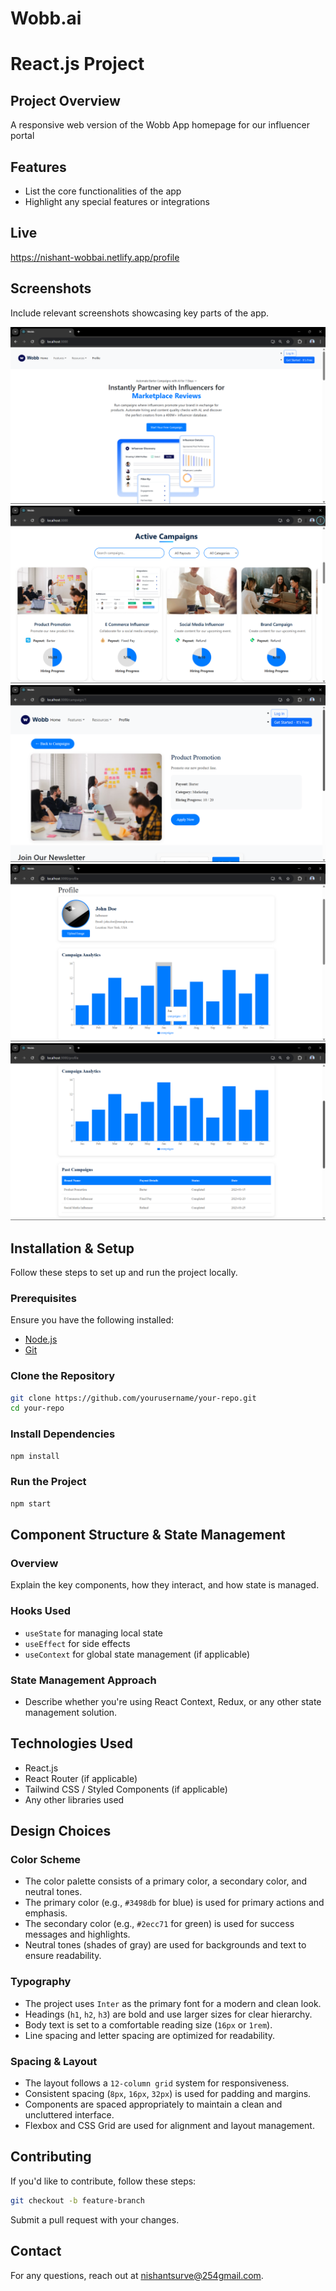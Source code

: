 # Wobb.ai

# React.js Project

## Project Overview
A responsive web version of the Wobb App homepage for our influencer portal

## Features
- List the core functionalities of the app
- Highlight any special features or integrations

## Live 
https://nishant-wobbai.netlify.app/profile

## Screenshots
Include relevant screenshots showcasing key parts of the app.

![Screenshot 1](src/images/Screenshot%20(531).png)
![Screenshot 1](src/images/Screenshot%20(532).png)
![Screenshot 1](src/images/Screenshot%20(533).png)
![Screenshot 1](src/images/Screenshot%20(535).png)
![Screenshot 1](src/images/Screenshot%20(536).png)

## Installation & Setup
Follow these steps to set up and run the project locally.

### Prerequisites
Ensure you have the following installed:
- [Node.js](https://nodejs.org/)
- [Git](https://git-scm.com/)

### Clone the Repository
```sh
git clone https://github.com/yourusername/your-repo.git
cd your-repo
```

### Install Dependencies
```sh
npm install
```

### Run the Project
```sh
npm start
```

## Component Structure & State Management
### Overview
Explain the key components, how they interact, and how state is managed.

### Hooks Used
- `useState` for managing local state
- `useEffect` for side effects
- `useContext` for global state management (if applicable)

### State Management Approach
- Describe whether you're using React Context, Redux, or any other state management solution.

## Technologies Used
- React.js
- React Router (if applicable)
- Tailwind CSS / Styled Components (if applicable)
- Any other libraries used

## Design Choices
### Color Scheme
- The color palette consists of a primary color, a secondary color, and neutral tones.
- The primary color (e.g., `#3498db` for blue) is used for primary actions and emphasis.
- The secondary color (e.g., `#2ecc71` for green) is used for success messages and highlights.
- Neutral tones (shades of gray) are used for backgrounds and text to ensure readability.

### Typography
- The project uses `Inter` as the primary font for a modern and clean look.
- Headings (`h1`, `h2`, `h3`) are bold and use larger sizes for clear hierarchy.
- Body text is set to a comfortable reading size (`16px` or `1rem`).
- Line spacing and letter spacing are optimized for readability.

### Spacing & Layout
- The layout follows a `12-column grid` system for responsiveness.
- Consistent spacing (`8px`, `16px`, `32px`) is used for padding and margins.
- Components are spaced appropriately to maintain a clean and uncluttered interface.
- Flexbox and CSS Grid are used for alignment and layout management.

## Contributing
If you'd like to contribute, follow these steps:
```sh
git checkout -b feature-branch
```
Submit a pull request with your changes.

## Contact
For any questions, reach out at [nishantsurve@254gmail.com](mailto:nishantsurve@254@gmail.com).

